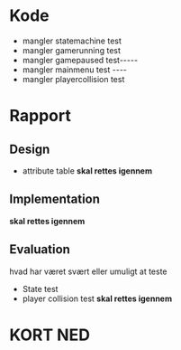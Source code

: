 # Kode
- mangler statemachine test
- mangler gamerunning test
- mangler gamepaused test-----
- mangler mainmenu test ----
- mangler playercollision test
# Rapport
## Design 
- attribute table 
**skal rettes igennem**
## Implementation
**skal rettes igennem**
## Evaluation
hvad har været svært eller umuligt at teste
- State test
- player collision test
**skal rettes igennem**
# KORT NED
